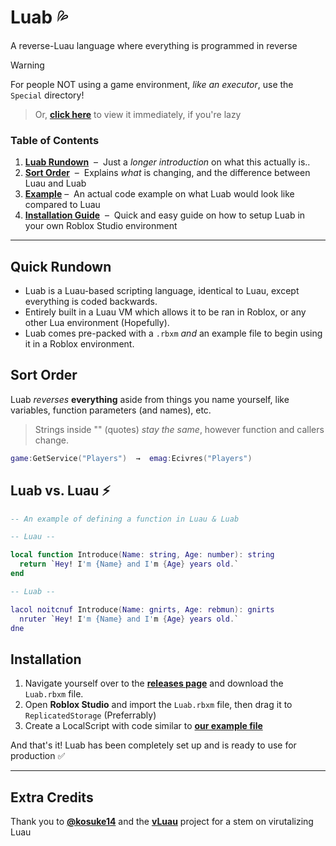 # Luab 💦
A reverse-Luau language where everything is programmed in reverse

> [!WARNING]
> For people NOT using a game environment, _like an executor_, use the `Special` directory!

> Or, **[click here](https://github.com/mr-suno/Luab/tree/main/Special)** to view it immediately, if you're lazy

### Table of Contents
1. **[Luab Rundown](https://github.com/mr-suno/Luab?tab=readme-ov-file#quick-rundown)** ‎ – ‎ Just a _longer introduction_ on what this actually is..
2. **[Sort Order](https://github.com/mr-suno/Luab?tab=readme-ov-file#sort-order)** ‎ – ‎ Explains _what_ is changing, and the difference between Luau and Luab
3. **[Example](https://github.com/mr-suno/Luab?tab=readme-ov-file#luab-vs-luau-)** ‎ – ‎ An actual code example on what Luab would look like compared to Luau
4. **[Installation Guide](https://github.com/mr-suno/Luab?tab=readme-ov-file#installation)** ‎ – ‎ Quick and easy guide on how to setup Luab in your own Roblox Studio environment

---

## Quick Rundown
- Luab is a Luau-based scripting language, identical to Luau, except everything is coded backwards.
- Entirely built in a Luau VM which allows it to be ran in Roblox, or any other Lua environment (Hopefully).
- Luab comes pre-packed with a `.rbxm` _and_ an example file to begin using it in a Roblox environment.

## Sort Order
Luab *reverses* **everything** aside from things you name yourself, like variables, function parameters (and names), etc.
> Strings inside "" (quotes) _stay the same_, however function and callers change.
```lua
game:GetService("Players")  →  emag:Ecivres("Players")
```

## Luab vs. Luau ⚡
```lua
-- An example of defining a function in Luau & Luab

-- Luau --

local function Introduce(Name: string, Age: number): string
  return `Hey! I'm {Name} and I'm {Age} years old.`
end

-- Luab --

lacol noitcnuf Introduce(Name: gnirts, Age: rebmun): gnirts
  nruter `Hey! I'm {Name} and I'm {Age} years old.`
dne
```

## Installation
1. Navigate yourself over to the **[releases page](https://github.com/mr-suno/Luab/releases/latest)** and download the `Luab.rbxm` file.
2. Open **Roblox Studio** and import the `Luab.rbxm` file, then drag it to `ReplicatedStorage` (Preferrably)
3. Create a LocalScript with code similar to **[our example file](https://github.com/mr-suno/Luab/blob/main/Usage.luau)**

And that's it! Luab has been completely set up and is ready to use for production ✅

---

## Extra Credits
Thank you to **[@kosuke14](https://github.com/kosuke14)** and the **[vLuau](https://github.com/kosuke14/vLuau)** project for a stem on virutalizing Luau
